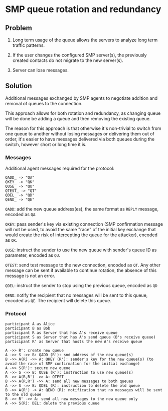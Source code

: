 # SMP queue rotation and redundancy

## Problem

1. Long term usage of the queue allows the servers to analyze long term traffic patterns.

2. If the user changes the configured SMP server(s), the previously created contacts do not migrate to the new server(s).

3. Server can lose messages.

## Solution

Additional messages exchanged by SMP agents to negotiate addition and removal of queues to the connection.

This approach allows for both rotation and redundancy, as changing queue will be done be adding a queue and then removing the existing queue.

The reason for this approach is that otherwise it's non-trivial to switch from one queue to another without losing messages or delivering them out of order, it's easier to have messages delivered via both queues during the switch, however short or long time it is.

### Messages

Additional agent messages required for the protocol:

    QADD_ -> "QA"
    QKEY_ -> "QK"
    QUSE_ -> "QU"
    QTEST_ -> "QT"
    QDEL_ -> "QD"
    QEND_ -> "QE"

`QADD`: add the new queue address(es), the same format as `REPLY` message, encoded as `QA`.

`QKEY`: pass sender's key via existing connection (SMP confirmation message will not be used, to avoid the same "race" of the initial key exchange that would create the risk of intercepting the queue for the attacker), encoded as `QK`.

`QUSE`: instruct the sender to use the new queue with sender's queue ID as parameter, encoded as `QU`.

`QTEST`: send test message to the new connection, encoded as `QT`. Any other message can be sent if available to continue rotation, the absence of this message is not an error.

`QDEL`: instruct the sender to stop using the previous queue, encoded as `QD`

`QEND`: notify the recipient that no messages will be sent to this queue, encoded as `QE`. The recipient will delete this queue.

### Protocol

```
participant A as Alice
participant B as Bob
participant R as Server that has A's receive queue
participant S as Server that has A's send queue (B's receive queue)
participant R' as Server that hosts the new A's receive queue

A ->> R': create new queue
A ->> S ->> B: QADD (R'): snd address of the new queue(s)
B ->> A(R) ->> A: QKEY (R'): sender's key for the new queue(s) (to avoid the race of SMP confirmation for the initial exchange)
A ->> S(R'): secure new queue
A ->> S ->> B: QUSE (R'): instruction to use new queue(s)
B ->> A(R,R') ->> A: QTEST
B ->> A(R,R') ->> A: send all new messages to both queues
A ->> S ->> B: QDEL (R): instruction to delete the old queue
B ->> A(R') -> A: QEND (R): notification that no messages will be sent to the old queue
B ->> R' ->> A: send all new messages to the new queue only
A ->> S(R): DEL: delete the previous queue
```
